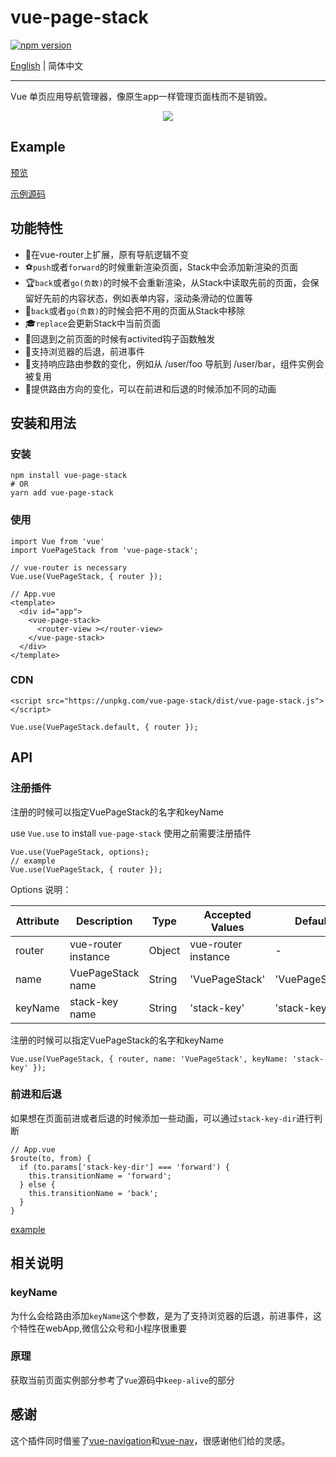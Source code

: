 # vue-page-stack

[![npm version](https://badge.fury.io/js/vue-page-stack.svg)](https://badge.fury.io/js/vue-page-stack)

[English](./README.md) | 简体中文

---

Vue 单页应用导航管理器，像原生app一样管理页面栈而不是销毁。

<div align="center">
  <img src="https://i.loli.net/2019/07/22/5d35618b25fb449357.gif">
</div>

## Example

[预览](https://hezhongfeng.github.io/vue-page-stack-example/)

[示例源码](https://github.com/hezhongfeng/vue-page-stack-example)

## 功能特性

- 🐉在vue-router上扩展，原有导航逻辑不变
- ⚽`push`或者`forward`的时候重新渲染页面，Stack中会添加新渲染的页面
- 🏆`back`或者`go(负数)`的时候不会重新渲染，从Stack中读取先前的页面，会保留好先前的内容状态，例如表单内容，滚动条滑动的位置等
- 🏈`back`或者`go(负数)`的时候会把不用的页面从Stack中移除
- 🎓`replace`会更新Stack中当前页面
- 🎉回退到之前页面的时候有activited钩子函数触发
- 🚀支持浏览器的后退，前进事件
- 🍕支持响应路由参数的变化，例如从 /user/foo 导航到 /user/bar，组件实例会被复用
- 🐰提供路由方向的变化，可以在前进和后退的时候添加不同的动画

## 安装和用法

### 安装

```
npm install vue-page-stack
# OR
yarn add vue-page-stack
```

### 使用


```
import Vue from 'vue'
import VuePageStack from 'vue-page-stack';

// vue-router is necessary
Vue.use(VuePageStack, { router }); 
```

```
// App.vue
<template>
  <div id="app">
    <vue-page-stack>
      <router-view ></router-view>
    </vue-page-stack>
  </div>
</template>
```

### CDN
```
<script src="https://unpkg.com/vue-page-stack/dist/vue-page-stack.js"></script>
```

```
Vue.use(VuePageStack.default, { router });
```


## API

### 注册插件

注册的时候可以指定VuePageStack的名字和keyName


use `Vue.use` to install `vue-page-stack`
使用之前需要注册插件
```
Vue.use(VuePageStack, options);
// example
Vue.use(VuePageStack, { router });
```

Options 说明：

Attribute | Description | Type | Accepted Values | Default
---|---|---|---|---
router | vue-router instance | Object | vue-router instance | -
name | VuePageStack name | String | 'VuePageStack' | 'VuePageStack'
keyName | stack-key name | String | 'stack-key' | 'stack-key'

注册的时候可以指定VuePageStack的名字和keyName
```
Vue.use(VuePageStack, { router, name: 'VuePageStack', keyName: 'stack-key' });
```
### 前进和后退

如果想在页面前进或者后退的时候添加一些动画，可以通过`stack-key-dir`进行判断

```
// App.vue
$route(to, from) {
  if (to.params['stack-key-dir'] === 'forward') {
    this.transitionName = 'forward';
  } else {
    this.transitionName = 'back';
  }
}
```
[example](https://github.com/hezhongfeng/vue-page-stack-example/blob/master/src/App.vue)


## 相关说明

### keyName
为什么会给路由添加`keyName`这个参数，是为了支持浏览器的后退，前进事件，这个特性在webApp,微信公众号和小程序很重要

### 原理
获取当前页面实例部分参考了`Vue`源码中`keep-alive`的部分

## 感谢
这个插件同时借鉴了[vue-navigation](https://github.com/zack24q/vue-navigation)和[vue-nav](https://github.com/nearspears/vue-nav)，很感谢他们给的灵感。
